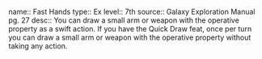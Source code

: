 name:: Fast Hands 
type:: Ex
level:: 7th 
source:: Galaxy Exploration Manual pg. 27
desc:: You can draw a small arm or weapon with the operative property as a swift action. If you have the Quick Draw feat, once per turn you can draw a small arm or weapon with the operative property without taking any action.

